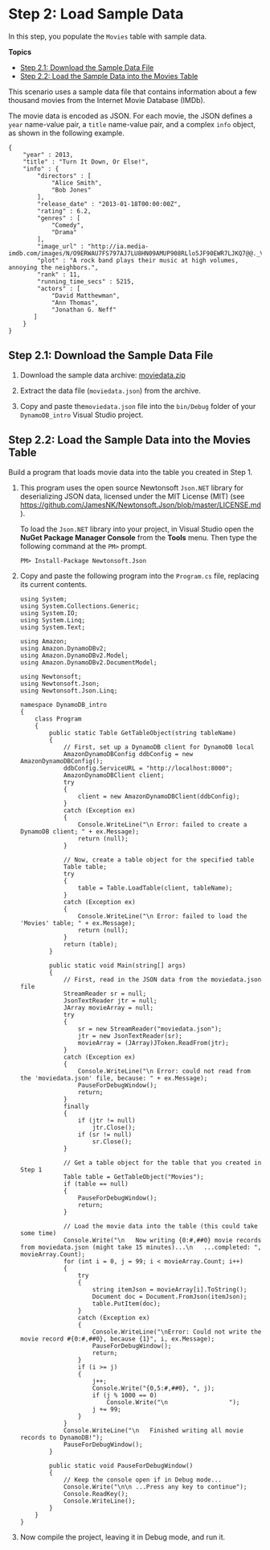 # Step 2: Load Sample Data<a name="GettingStarted.NET.02"></a>

In this step, you populate the `Movies` table with sample data\.

**Topics**
+ [Step 2\.1: Download the Sample Data File](#GettingStarted.NET.02.01)
+ [Step 2\.2: Load the Sample Data into the Movies Table](#GettingStarted.NET.02.02)

This scenario uses a sample data file that contains information about a few thousand movies from the Internet Movie Database \(IMDb\)\.

The movie data is encoded as JSON\. For each movie, the JSON defines a `year` name\-value pair, a `title` name\-value pair, and a complex `info` object, as shown in the following example.

```
{
    "year" : 2013,
    "title" : "Turn It Down, Or Else!",
    "info" : {
        "directors" : [
            "Alice Smith",
            "Bob Jones"
        ],
        "release_date" : "2013-01-18T00:00:00Z",
        "rating" : 6.2,
        "genres" : [
            "Comedy",
            "Drama"
        ],
        "image_url" : "http://ia.media-imdb.com/images/N/O9ERWAU7FS797AJ7LU8HN09AMUP908RLlo5JF90EWR7LJKQ7@@._V1_SX400_.jpg",
        "plot" : "A rock band plays their music at high volumes, annoying the neighbors.",
        "rank" : 11,
        "running_time_secs" : 5215,
        "actors" : [
            "David Matthewman",
            "Ann Thomas",
            "Jonathan G. Neff"
       ]
    }
}
```

## Step 2\.1: Download the Sample Data File<a name="GettingStarted.NET.02.01"></a>

1. Download the sample data archive: [moviedata\.zip](samples/moviedata.zip)

1. Extract the data file \(`moviedata.json`\) from the archive\.

1. Copy and paste the`moviedata.json` file into the `bin/Debug` folder of your `DynamoDB_intro` Visual Studio project\.

## Step 2\.2: Load the Sample Data into the Movies Table<a name="GettingStarted.NET.02.02"></a>

Build a program that loads movie data into the table you created in Step 1\.

1. This program uses the open source Newtonsoft `Json.NET` library for deserializing JSON data, licensed under the MIT License \(MIT\) \(see [https://github\.com/JamesNK/Newtonsoft\.Json/blob/master/LICENSE\.md](https://github.com/JamesNK/Newtonsoft.Json/blob/master/LICENSE.md)\)\.

   To load the `Json.NET` library into your project, in Visual Studio open the **NuGet Package Manager Console** from the **Tools** menu\. Then type the following command at the `PM>` prompt.

   ```
   PM> Install-Package Newtonsoft.Json
   ```

1. Copy and paste the following program into the `Program.cs` file, replacing its current contents.

   ```
   using System;
   using System.Collections.Generic;
   using System.IO;
   using System.Linq;
   using System.Text;
   
   using Amazon;
   using Amazon.DynamoDBv2;
   using Amazon.DynamoDBv2.Model;
   using Amazon.DynamoDBv2.DocumentModel;
   
   using Newtonsoft;
   using Newtonsoft.Json;
   using Newtonsoft.Json.Linq;
   
   namespace DynamoDB_intro
   {
       class Program
       {
           public static Table GetTableObject(string tableName)
           {
               // First, set up a DynamoDB client for DynamoDB local
               AmazonDynamoDBConfig ddbConfig = new AmazonDynamoDBConfig();
               ddbConfig.ServiceURL = "http://localhost:8000";
               AmazonDynamoDBClient client;
               try
               {
                   client = new AmazonDynamoDBClient(ddbConfig);
               }
               catch (Exception ex)
               {
                   Console.WriteLine("\n Error: failed to create a DynamoDB client; " + ex.Message);
                   return (null);
               }
   
               // Now, create a table object for the specified table
               Table table;
               try
               {
                   table = Table.LoadTable(client, tableName);
               }
               catch (Exception ex)
               {
                   Console.WriteLine("\n Error: failed to load the 'Movies' table; " + ex.Message);
                   return (null);
               }
               return (table);
           }
   
           public static void Main(string[] args)
           {
               // First, read in the JSON data from the moviedata.json file
               StreamReader sr = null;
               JsonTextReader jtr = null;
               JArray movieArray = null;
               try
               {
                   sr = new StreamReader("moviedata.json");
                   jtr = new JsonTextReader(sr);
                   movieArray = (JArray)JToken.ReadFrom(jtr);
               }
               catch (Exception ex)
               {
                   Console.WriteLine("\n Error: could not read from the 'moviedata.json' file, because: " + ex.Message);
                   PauseForDebugWindow();
                   return;
               }
               finally
               {
                   if (jtr != null)
                       jtr.Close();
                   if (sr != null)
                       sr.Close();
               }
   
               // Get a table object for the table that you created in Step 1
               Table table = GetTableObject("Movies");
               if (table == null)
               {
                   PauseForDebugWindow();
                   return;
               }
   
               // Load the movie data into the table (this could take some time)
               Console.Write("\n   Now writing {0:#,##0} movie records from moviedata.json (might take 15 minutes)...\n   ...completed: ", movieArray.Count);
               for (int i = 0, j = 99; i < movieArray.Count; i++)
               {
                   try
                   {
                       string itemJson = movieArray[i].ToString();
                       Document doc = Document.FromJson(itemJson);
                       table.PutItem(doc);
                   }
                   catch (Exception ex)
                   {
                       Console.WriteLine("\nError: Could not write the movie record #{0:#,##0}, because {1}", i, ex.Message);
                       PauseForDebugWindow();
                       return;
                   }
                   if (i >= j)
                   {
                       j++;
                       Console.Write("{0,5:#,##0}, ", j);
                       if (j % 1000 == 0)
                           Console.Write("\n                 ");
                       j += 99;
                   }
               }
               Console.WriteLine("\n   Finished writing all movie records to DynamoDB!");
               PauseForDebugWindow();
           }
   
           public static void PauseForDebugWindow()
           {
               // Keep the console open if in Debug mode...
               Console.Write("\n\n ...Press any key to continue");
               Console.ReadKey();
               Console.WriteLine();
           }
       }
   }
   ```

1. Now compile the project, leaving it in Debug mode, and run it\.
